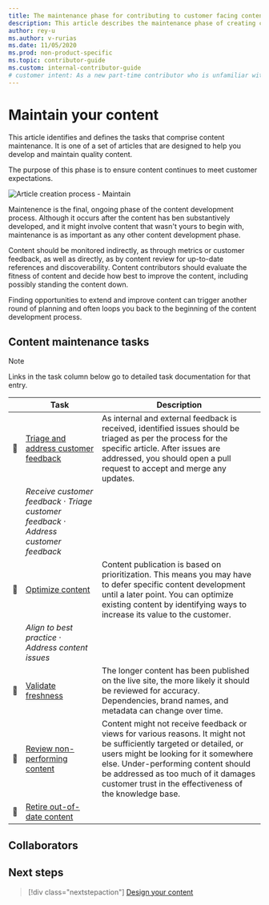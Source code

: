 ```yaml
---
title: The maintenance phase for contributing to customer facing content
description: This article describes the maintenance phase of creating customer facing content
author: rey-u
ms.author: v-rurias
ms.date: 11/05/2020
ms.prod: non-product-specific
ms.topic: contributor-guide
ms.custom: internal-contributor-guide
# customer intent: As a new part-time contributor who is unfamiliar with the maintainance phase of content development I need to know how I should maintain my content.
---
```


# Maintain your content

This article identifies and defines the tasks that comprise content maintenance. It is one of a set of articles that are designed to help you develop and maintain quality content.

The purpose of this phase is to ensure content continues to meet customer expectations.


![Article creation process - Maintain](./media/content-dev/5-maintain.svg)
<!--- this image should be 3 to 5 process buckets that reflect the work of planning --->

Maintenence is the final, ongoing phase of the content development process. Although it occurs after the content has ben substantively developed, and it might involve content that wasn't yours to begin with, maintenance is as important as any other content development phase.

Content should be monitored indirectly, as through metrics or customer feedback, as well as directly, as by content review for up-to-date references and discoverability.
Content contributors should evaluate the fitness of content and decide how best to improve the content, including possibly standing the content down.

Finding opportunities to extend and improve content can trigger another round of planning and often loops you back to the beginning of the content development process.


## Content maintenance tasks

> [!NOTE]
> Links in the task column below go to detailed task documentation for that entry.

|  | Task | Description |
|-|-|-|
|  | [Triage and address customer feedback]() | As internal and external feedback is received, identified issues should be triaged as per the process for the specific article. After issues are addressed, you should open a pull request to accept and merge any updates.|
||*Receive customer feedback · Triage customer feedback · Address customer feedback*||
|  | [Optimize content]() | Content publication is based on prioritization. This means you may have to defer specific content development until a later point. You can optimize existing content by identifying ways to increase its value to the customer.|
||*Align to best practice · Address content issues*||
|  | [Validate freshness]() | The longer content has been published on the live site, the more likely it should be reviewed for accuracy. Dependencies, brand names, and metadata can change over time.|
|  | [Review non-performing content]() | Content might not receive feedback or views for various reasons. It might not be sufficiently targeted or detailed, or users might be looking for it somewhere else. Under-performing content should be addressed as too much of it damages customer trust in the effectiveness of the knowledge base.|
|  | [Retire out-of-date content]() | |

## Collaborators

## Next steps

> [!div class="nextstepaction"]
> [Design your content](./content-dev-design.md)

